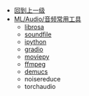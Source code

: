 - [回到上一级](ML/Audio/)
- [ML/Audio/音频常用工具](ML/Audio/tools/)
  - [librosa](ML/Audio/tools/librosa)
  - [soundfile](ML/Audio/tools/soundfile)
  - [ipython](ML/Audio/tools/ipython)
  - [gradio](ML/Audio/tools/gradio)
  - [moviepy](ML/Audio/tools/moviepy)
  - [ffmpeg](ML/Audio/tools/ffmpeg)
  - [demucs](ML/Audio/tools/demucs)
  - noisereduce
  - torchaudio